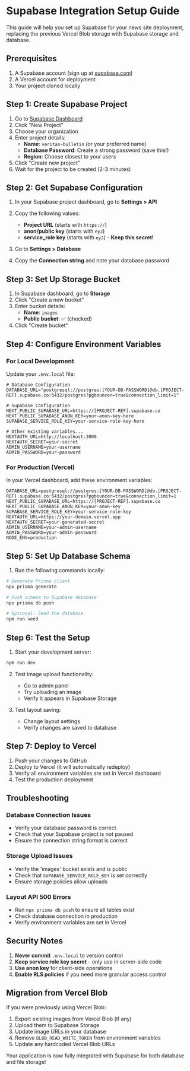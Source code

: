 # Supabase Integration Setup Guide

This guide will help you set up Supabase for your news site deployment, replacing the previous Vercel Blob storage with Supabase storage and database.

## Prerequisites

1. A Supabase account (sign up at [supabase.com](https://supabase.com))
2. A Vercel account for deployment
3. Your project cloned locally

## Step 1: Create Supabase Project

1. Go to [Supabase Dashboard](https://app.supabase.com)
2. Click "New Project"
3. Choose your organization
4. Enter project details:
   - **Name**: `veritas-bulletin` (or your preferred name)
   - **Database Password**: Create a strong password (save this!)
   - **Region**: Choose closest to your users
5. Click "Create new project"
6. Wait for the project to be created (2-3 minutes)

## Step 2: Get Supabase Configuration

1. In your Supabase project dashboard, go to **Settings > API**
2. Copy the following values:
   - **Project URL** (starts with `https://`)
   - **anon/public key** (starts with `eyJ`)
   - **service_role key** (starts with `eyJ`) - **Keep this secret!**

3. Go to **Settings > Database**
4. Copy the **Connection string** and note your database password

## Step 3: Set Up Storage Bucket

1. In Supabase dashboard, go to **Storage**
2. Click "Create a new bucket"
3. Enter bucket details:
   - **Name**: `images`
   - **Public bucket**: ✅ (checked)
4. Click "Create bucket"

## Step 4: Configure Environment Variables

### For Local Development

Update your `.env.local` file:

```env
# Database Configuration
DATABASE_URL="postgresql://postgres:[YOUR-DB-PASSWORD]@db.[PROJECT-REF].supabase.co:5432/postgres?pgbouncer=true&connection_limit=1"

# Supabase Configuration
NEXT_PUBLIC_SUPABASE_URL=https://[PROJECT-REF].supabase.co
NEXT_PUBLIC_SUPABASE_ANON_KEY=your-anon-key-here
SUPABASE_SERVICE_ROLE_KEY=your-service-role-key-here

# Other existing variables...
NEXTAUTH_URL=http://localhost:3000
NEXTAUTH_SECRET=your-secret
ADMIN_USERNAME=your-username
ADMIN_PASSWORD=your-password
```

### For Production (Vercel)

In your Vercel dashboard, add these environment variables:

```
DATABASE_URL=postgresql://postgres:[YOUR-DB-PASSWORD]@db.[PROJECT-REF].supabase.co:5432/postgres?pgbouncer=true&connection_limit=1
NEXT_PUBLIC_SUPABASE_URL=https://[PROJECT-REF].supabase.co
NEXT_PUBLIC_SUPABASE_ANON_KEY=your-anon-key
SUPABASE_SERVICE_ROLE_KEY=your-service-role-key
NEXTAUTH_URL=https://your-domain.vercel.app
NEXTAUTH_SECRET=your-generated-secret
ADMIN_USERNAME=your-admin-username
ADMIN_PASSWORD=your-admin-password
NODE_ENV=production
```

## Step 5: Set Up Database Schema

1. Run the following commands locally:

```bash
# Generate Prisma client
npx prisma generate

# Push schema to Supabase database
npx prisma db push

# Optional: Seed the database
npm run seed
```

## Step 6: Test the Setup

1. Start your development server:
```bash
npm run dev
```

2. Test image upload functionality:
   - Go to admin panel
   - Try uploading an image
   - Verify it appears in Supabase Storage

3. Test layout saving:
   - Change layout settings
   - Verify changes are saved to database

## Step 7: Deploy to Vercel

1. Push your changes to GitHub
2. Deploy to Vercel (it will automatically redeploy)
3. Verify all environment variables are set in Vercel dashboard
4. Test the production deployment

## Troubleshooting

### Database Connection Issues
- Verify your database password is correct
- Check that your Supabase project is not paused
- Ensure the connection string format is correct

### Storage Upload Issues
- Verify the 'images' bucket exists and is public
- Check that `SUPABASE_SERVICE_ROLE_KEY` is set correctly
- Ensure storage policies allow uploads

### Layout API 500 Errors
- Run `npx prisma db push` to ensure all tables exist
- Check database connection in production
- Verify environment variables are set in Vercel

## Security Notes

1. **Never commit** `.env.local` to version control
2. **Keep service role key secret** - only use in server-side code
3. **Use anon key** for client-side operations
4. **Enable RLS policies** if you need more granular access control

## Migration from Vercel Blob

If you were previously using Vercel Blob:

1. Export existing images from Vercel Blob (if any)
2. Upload them to Supabase Storage
3. Update image URLs in your database
4. Remove `BLOB_READ_WRITE_TOKEN` from environment variables
5. Update any hardcoded Vercel Blob URLs

Your application is now fully integrated with Supabase for both database and file storage!